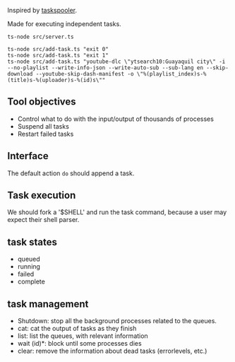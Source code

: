 Inspired by [taskspooler](http://freshmeat.net/projects/taskspooler/).

Made for executing independent tasks.

```
ts-node src/server.ts

ts-node src/add-task.ts "exit 0"
ts-node src/add-task.ts "exit 1"
ts-node src/add-task.ts "youtube-dlc \"ytsearch10:Guayaquil city\" -i --no-playlist --write-info-json --write-auto-sub --sub-lang en --skip-download --youtube-skip-dash-manifest -o \"%(playlist_index)s-%(title)s-%(uploader)s-%(id)s\""
```

## Tool objectives

- Control what to do with the input/output of thousands of processes
- Suspend all tasks
- Restart failed tasks

## Interface

The default action `do` should append a task.

## Task execution

We should fork a '\$SHELL' and run the task command, because a user may expect their shell parser.

## task states

- queued
- running
- failed
- complete

## task management

- Shutdown: stop all the background processes related to the queues.
- cat: cat the output of tasks as they finish
- list: list the queues, with relevant information
- wait (id)\*: block until some processes dies
- clear: remove the information about dead tasks (errorlevels, etc.)

